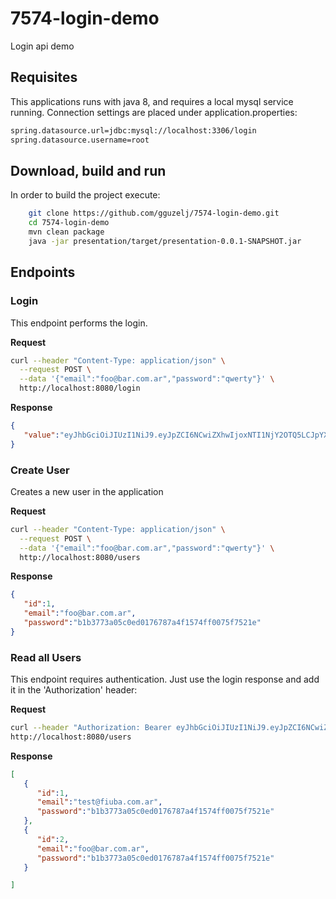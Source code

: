 # 7574-login-demo
Login api demo

## Requisites

This applications runs with java 8, and requires a local mysql service running.
Connection settings are placed under application.properties:

```bash
spring.datasource.url=jdbc:mysql://localhost:3306/login
spring.datasource.username=root
```

## Download, build and run

In order to build the project execute:

```bash
    git clone https://github.com/gguzelj/7574-login-demo.git
    cd 7574-login-demo
    mvn clean package
    java -jar presentation/target/presentation-0.0.1-SNAPSHOT.jar
```

## Endpoints



### Login

This endpoint performs the login.

**Request** 
```bash
curl --header "Content-Type: application/json" \
  --request POST \
  --data '{"email":"foo@bar.com.ar","password":"qwerty"}' \
  http://localhost:8080/login
```

**Response**

```json
{  
   "value":"eyJhbGciOiJIUzI1NiJ9.eyJpZCI6NCwiZXhwIjoxNTI1NjY2OTQ5LCJpYXQiOjE1MjU2NjMzNDk0NTMsImVtYWlsIjoiZ2VybWFuLmd1emVsakBmaXViYS5jb20uYXIifQ.GgcaDT52_lKg-tuWNjklsKH9exAiSZL7uZxWjP88l78"
}
```

### Create User

Creates a new user in the application

**Request**

```bash
curl --header "Content-Type: application/json" \
  --request POST \
  --data '{"email":"foo@bar.com.ar","password":"qwerty"}' \
  http://localhost:8080/users
```

**Response**

```json
{  
   "id":1,
   "email":"foo@bar.com.ar",
   "password":"b1b3773a05c0ed0176787a4f1574ff0075f7521e"
}
```

### Read all Users

This endpoint requires authentication. Just use the login response and add it in the 'Authorization' header:

**Request**

```bash
curl --header "Authorization: Bearer eyJhbGciOiJIUzI1NiJ9.eyJpZCI6NCwiZXhwIjoxNTI1NjY3NDg1LCJpYXQiOjE1MjU2NjM4ODU3MzUsImVtYWlsIjoiZ2VybWFuLmd1emVsakBmaXViYS5jb20uYXIifQ.Sim-vGFvWe_BZRyj30EPIlt4l-oK647AqSaqexEOYbU" \ 
http://localhost:8080/users
```

**Response**

```json
[  
   {  
      "id":1,
      "email":"test@fiuba.com.ar",
      "password":"b1b3773a05c0ed0176787a4f1574ff0075f7521e"
   },
   {  
      "id":2,
      "email":"foo@bar.com.ar",
      "password":"b1b3773a05c0ed0176787a4f1574ff0075f7521e"
   }

]
```